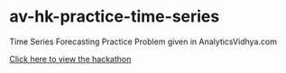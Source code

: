 # av-hk-practice-time-series
Time Series Forecasting Practice Problem given in AnalyticsVidhya.com

[Click here to view the hackathon](https://datahack.analyticsvidhya.com/contest/practice-problem-time-series-2)
